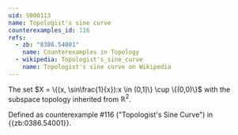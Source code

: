 ```yaml
---
uid: S000113
name: Topologist's sine curve
counterexamples_id: 116
refs:
  - zb: "0386.54001"
    name: Counterexamples in Topology
  - wikipedia: Topologist's_sine_curve
    name: Topologist's sine curve on Wikipedia
---
```

The set $X = \{(x, \sin\frac{1}{x}):x \in (0,1]\} \cup \{(0,0)\}$ with the subspace topology inherited from $\mathbb{R}^2$.

Defined as counterexample #116 ("Topologist's Sine Curve")
in {{zb:0386.54001}}.
